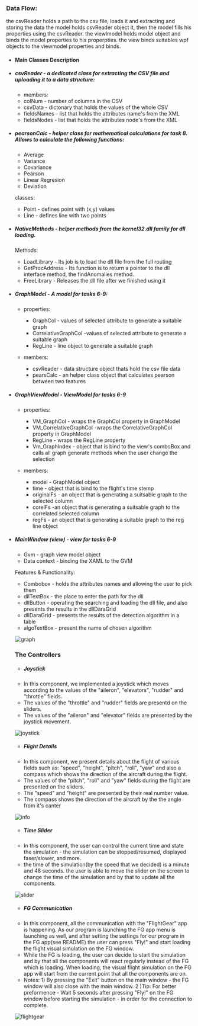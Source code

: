 ### Data Flow:
the csvReader holds a path to the csv file, loads it and  extracting and storing the data 
the model holds csvReader object it, then the model fills his properties using the csvReader.
the viewlmodel holds model object and binds the model properties to his properpties.
the view binds suitables wpf objects to the viewmodel properties and binds.

- #### Main Classes Description

 - ##### csvReader - a dedicated class for extracting the CSV file and uploading it to a data structure:
   - members: 
   - colNum - number of columns in the CSV
   - csvData - dictonary that holds the values of the whole CSV
   - fieldsNames - list that holds the attributes name's from the XML
   - fieldsNodes - list that holds the attributes node's from the XML

  - ##### pearsonCalc - helper class for mathematical calculations for task 8. Allows to calculate the following functions:
     - Average
     - Variance
     - Covariance
     - Pearson
     - Linear Regresion
     - Deviation

    classes:
      - Point - defines point with (x,y) values
      - Line - defines line with two points

  - ##### NativeMethods - helper methods from the kernel32.dll family for dll loading.
    Methods:
     - LoadLibrary - Its job is to load the dll file from the full routing
     - GetProcAddress - Its function is to return a pointer to the dll interface method, the findAnomalies method.
     - FreeLibrary - Releases the dll file after we finished using it

  - ##### GraphModel - A model for tasks 6-9:
    - properties: 
      - GraphCol - values of selected attribute to generate a suitable graph
      - CorrelativeGraphCol -values of selected attribute to generate a suitable graph
      - RegLine - line object to generate a suitable graph

    -  members:
       - csvReader - data structure object thats hold the csv file data
        - pearsCalc - an helper class object that calculates pearson between two features

  - ##### GraphViewModel - ViewModel for tasks 6-9
    - properties: 
        - VM_GraphCol - wraps the GraphCol property in GraphModel
        - VM_CorrelativeGraphCol -wraps the CorrelativeGraphCol property  in GraphModel
       - RegLine - wraps the RegLine property
       - Vm_GraphIndex - object that is bind to the view's comboBox and calls all graph generate methods when the user change the selection

    - members:
       - model - GraphModel object 
       - time - object that is bind to the flight's time stemp
       - originalFs - an object that is generating a suitsable graph to the selected column
       - corelFs -an object that is generating a suitsable graph to the correlated selected column
       - regFs - an object that is generating a suitable graph to the reg line object

  - ##### MainWindow (view) - view for tasks 6-9
     - Gvm - graph view model object
     - Data context - binding the XAML to the GVM

     Features & Functionality:
     - Combobox - holds the attributes names and allowing the user to pick them
     - dllTextBox - the place to enter the path for the dll
     - dllButton - operating the searching and loading the dll file, and also presents the results in the dllDaraGrid
     - dllDaraGrid - presents the results of the detection algorithm in a table
     - algoTextBox - present the name of chosen algorithm

     ![graph](https://user-images.githubusercontent.com/72969386/114574651-1b24a500-9c82-11eb-8e1d-d00be64c2396.png)

    ### The Controllers
    - ##### Joystick
    - In this component, we implemented a joystick which moves according to the values of the "aileron", "elevators", "rudder" and "throttle" fields.
    - The values of the "throttle" and "rudder" fields are presentd on the sliders.
    - The values of the "aileron" and "elevator" fields are presented by the joystick movement.
    
    ![joystick](https://user-images.githubusercontent.com/72969386/114574264-c719c080-9c81-11eb-881f-023efff7e4e6.png)

    - ##### Flight Details
    - In this component, we present details about the flight of various fields such as: "speed", "height", "pitch", "roll", "yaw" and also a compass which shows the direction of the aircraft during the flight.
    - The values of the "pitch", "roll" and "yaw" fields during the flight are presented on the sliders.
    - The "speed" and "height" are presented by their real number value.
    - The compass shows the direction of the aircraft by the the angle from it's canter

    ![info](https://user-images.githubusercontent.com/72969386/114574477-f4666e80-9c81-11eb-8a7c-1ca5a1bb7bcc.png)

    - ##### Time Slider
    - In this component, the user can control the current time and state the simulation - the simulation can be stopped/resumed, displayed faser/slower, and more.
    - the time of the simulation(by the speed that we decided) is a minute and 48 seconds. the user is able to move the slider on the screen to change the time of the simulation and by that to update all the components.
    
    ![slider](https://user-images.githubusercontent.com/72969386/114574587-0cd68900-9c82-11eb-8100-8655e650affe.png)

    - ##### FG Communication
    - In this component, all the communication with the "FlightGear" app is happening. As our program is launching the FG app menu is launching as well, and after setting the settings for our program in the FG app(see README) the user can press "Fly!" and start loading the flight visual simulation on the FG window.
    - While the FG is loading, the user can decide to start the simulation and by that all the components will react regularly instead of the FG which is loading. When loading, the visual flight simulation on the FG app will start from the current point that all the components are on.
    - Notes: 1) By pressing the "Exit" button on the main window - the FG window will also close with the main window.
          2 )Tip: For better preformence - Wait 5 seconds after pressing "Fly!" on the FG window before starting the simulation - in order for the connection to complete.
    
    ![flightgear](https://user-images.githubusercontent.com/72969386/114574623-13fd9700-9c82-11eb-81ca-4381ad88b40e.png)
